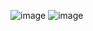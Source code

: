![image](https://github.com/user-attachments/assets/ccbb9ff5-2fd3-4ee8-924d-c0c824e1c65e)
![image](https://github.com/user-attachments/assets/f1f93405-7245-49c0-9d53-18ca6528e6f8)

